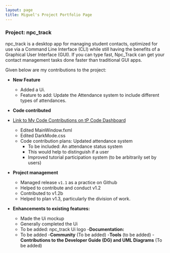 ```yaml
---
layout: page
title: Miguel's Project Portfolio Page
---
```


### Project: npc_track

npc_track is a desktop app for managing student contacts, optimized for use via a Command Line Interface (CLI) while still
having the benefits of a Graphical User Interface (GUI). If you can type fast, Npc_Track can get your contact
management tasks done faster than traditional GUI apps.


Given below are my contributions to the project:

- **New Feature**
	- Added a Ui.
	- Feature to add: Update the Attendance system to include different types of attendances.
- **Code contributed**

- [Link to My Code Contributions on tP Code Dashboard](
https://nus-cs2103-ay2324s1.github.io/tp-dashboard/?search=&sort=groupTitle&sortWithin=title&timeframe=commit&mergegroup=&groupSelect=groupByRepos&breakdown=true&checkedFileTypes=docs~functional-code~test-code&since=2023-09-22&tabOpen=true&tabType=authorship&tabAuthor=proto-aiken-13&tabRepo=AY2324S1-CS2103T-T12-1%2Ftp%5Bmaster%5D&authorshipIsMergeGroup=false&authorshipFileTypes=docs~functional-code&authorshipIsBinaryFileTypeChecked=false&authorshipIsIgnoredFilesChecked=false)

	- Edited MainWindow.fxml
	- Edited DarkMode.css
	- Code contribution plans: Updated attendance system
		- To be included: An attendance status system
		- This would help to distinguish if a user 
		- Improved tutorial participation system (to be arbitrarily set by users)
- **Project management**
	- Managed release `v1.1` as a practice on Github
	- Helped to contribute and conduct v1.2
	- Contributed to v1.2b
	- Helped to plan v1.3, particularly the division of work.
- **Enhancements to existing features:**
	- Made the Ui mockup
	- Generally completed the Ui
	- To be added: npc_track Ui logo
-**Documentation:**
	- To be added
-**Community**
(To be added)
-**Tools**
(to be added)
-**Contributions to the Developer Guide (DG) and UML Diagrams**
(To be added)
